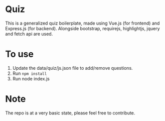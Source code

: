 # Quiz
This is a generalized quiz boilerplate, made using Vue.js (for frontend) and Express.js (for backend). Alongside bootstrap, requirejs, highlightjs, jquery and fetch api are used. 

# To use
1. Update the data/quiz/js.json file to add/remove questions.
2. Run `npm install`
3. Run node index.js

# Note
The repo is at a very basic state, please feel free to contribute.
